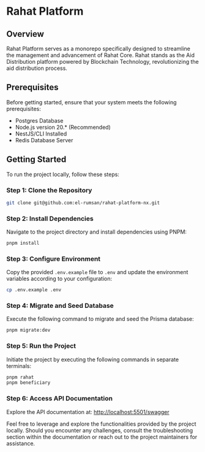 # Rahat Platform

## Overview
Rahat Platform serves as a monorepo specifically designed to streamline the management and advancement of Rahat Core. Rahat stands as the Aid Distribution platform powered by Blockchain Technology, revolutionizing the aid distribution process.

## Prerequisites
Before getting started, ensure that your system meets the following prerequisites:
- Postgres Database
- Node.js version 20.* (Recommended)
- NestJS/CLI Installed
- Redis Database Server

## Getting Started
To run the project locally, follow these steps:

### Step 1: Clone the Repository
```bash
git clone git@github.com:el-rumsan/rahat-platform-nx.git
```

### Step 2: Install Dependencies
Navigate to the project directory and install dependencies using PNPM:
```bash
pnpm install
```

### Step 3: Configure Environment
Copy the provided `.env.example` file to `.env` and update the environment variables according to your configuration:
```bash
cp .env.example .env
```

### Step 4: Migrate and Seed Database
Execute the following command to migrate and seed the Prisma database:
```bash
pnpm migrate:dev
```

### Step 5: Run the Project
Initiate the project by executing the following commands in separate terminals:
```bash
pnpm rahat
pnpm beneficiary
```

### Step 6: Access API Documentation
Explore the API documentation at: [http://localhost:5501/swagger](http://localhost:5501/swagger)

Feel free to leverage and explore the functionalities provided by the project locally. Should you encounter any challenges, consult the troubleshooting section within the documentation or reach out to the project maintainers for assistance.